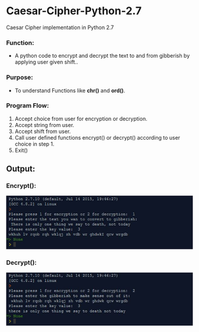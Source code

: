 # Caesar-Cipher-Python-2.7
Caesar Cipher implementation in Python 2.7

### Function:
* A python code to encrypt and decrypt the text to and from gibberish by applying user given shift..

### Purpose:
* To understand Functions like **chr()** and **ord()**.

### Program Flow:
1. Accept choice from user for encryption or decryption.
2. Accept string from user.
3. Accept shift from user.
4. Call user defined functions encrypt() or decrypt() according to user choice in step 1.
5. Exit()

## Output:
### Encrypt():

 ![encrypt](https://github.com/coder-daga/Caesar-Cipher-Python-2.7/blob/master/encrypt().JPG)

### Decrypt():

 ![decrypt](https://github.com/coder-daga/Caesar-Cipher-Python-2.7/blob/master/decrypt().JPG)

